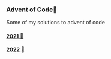 ### Advent of Code🎅

Some of my solutions to advent of code

#### [2021 🦀](https://github.com/seblj/aoc/tree/master/year_2021/src/days)

#### [2022 🦀](https://github.com/seblj/aoc/tree/master/year_2022/src/bin)
